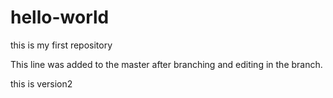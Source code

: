 # hello-world
this is my first repository

This line was added to the master after branching and editing in the branch.

this is version2
